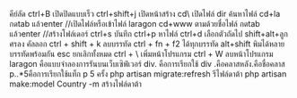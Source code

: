 คีย์ลัด
ctrl+B เปิดปิดแบบเร็ว
ctrl+shift+j เปิดหน้าสร้าง
cd\ เปิดไฟล์ 
dir ค้นหาไฟล์
cd+la กดtab แล้วenter //เปิดไฟล์หรือเข้าไฟล์ laragon
cd+www ตามด้วยชื่อไฟล์ กดtab แล้วenter //สร้างโฟล์เดอร์
ctrl+s บันทึก
ctrl+p หาไฟล์
ctrl+d เลือกตัวถัดไป
shift+alt+ลูกศรลง คัลลอก
ctrl + shift + k ลบบรรทัด
ctrl + fn + f2 ได้ทุกบรรทัด
alt+shift พิมได้หลายบรรทัดพร้อมกัน
esc ยกเลิกทั้งหมด
ctrl + \ เพิ่มหน้าโปรแกรม
ctrl + W ลบหน้าโปรแกรม
laragon คือแบบจำลองการรันบนเว็บเซิฟ์เวอร์
div. คือการเรียกใช้ div .คือคลาสหลัง.คือชื่อคลาส
p..*5คือการเรียกใช้แท็ก p 5 ครั้ง
php artisan migrate:refresh รีไฟล์ดาต้า
php artisan make:model Country -m สร้างไฟล์ดาต้า

